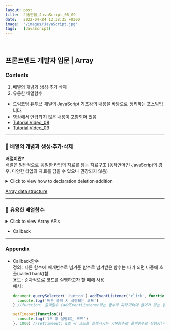 ```yaml
---
layout: post
title:  기술면접_JavaScript_08_09
date:   2022-04-24 12:38:35 +0300
image:  '/images/JavaScript.jpg'
tags:   [JavaScript]
---
```

<br/>

## 프론트엔드 개발자 입문 | Array<br/>

### Contents <br/>
1. 배열의 개념과 생성·추가·삭제<br/>
2. 유용한 배열함수<br/>


* 드림코딩 유투브 채널의 JavaScript 기초강의 내용을 바탕으로 정리하는 포스팅입니다. <br/>
* 영상에서 언급되지 않은 내용이 포함되어 있음<br/>
* [Tutorial Video_08](https://www.youtube.com/watch?v=yOdAVDuHUKQ&list=PLv2d7VI9OotTVOL4QmPfvJWPJvkmv6h-2&index=8)<br/>
* [Tutorial Video_09](https://www.youtube.com/watch?v=3CUjtKJ7PJg&list=PLv2d7VI9OotTVOL4QmPfvJWPJvkmv6h-2&index=9)<br/>

___

### :bell: 배열의 개념과 생성·추가·삭제 <br/>

**배열이란?**<br/>
배열은 일반적으로 동일한 타입의 자료를 담는 자료구조 (동적언어인 JavaScript의 경우, 다양한 타입의 자료를 담을 수 있으나 권장되지 않음) <br/>

<details>
<summary>Click to view how to declaration·deletion·addition</summary>
<div markdown="1">

**생성·추가·삭제**

```javascript
//1. declaration의 두 가지 방법
const array1 = new Array();
const array2 = [1,2];


//2. index position
const fruits = ['apple','banana','pear']; 
console.log(fruits[0]); //apple출력 
console.log(fruits[fruits.length -1]); //pear출력 


//3. Looping over an array의 세 가지 방법
const fruits = ['apple','banana','pear']; 
//for
fot (let i=0; i<fruits.length; i++){
  console.log(fruits[i])
}
//for of (배열이 가진 모든 값들이 블럭을 돌 때마다 value에 할당되며 출력)
for (let fruit of fruits){
  cosole.log(fruit);
}
//forEach (for문과 마찬가지로 반복적인 기능을 수행할 때 사용하며 전달한 콜백함수를 value마다 호출(parameter: value, index, array))
fruits.forEach(function (fruit, index, array) {
  console.log(fruit); //출력결과 : apple, banana, pear
  console.log('he'); //출력결과 : 세 개의 'he'출력 


//4. Addition
const fruits = ['apple','banana','pear']; 
//push: add an item to the end
fruits.push('orange', 'strawberry')
//unshift: add an item to the beginning (slower than pop: add후 요소이동이 필요함으로)
fruits.unshift('orange', 'strawberry')
//splice: remove then add an item by index position (요소가 삭제된 자리에 value추가)
fruits.splice(1,2,'mango')

//5. Deletion
//pop: remove an item from the end
fruits.pop('orange', 'strawberry')
//shift: remove an item from the beginning (slower than push: delete후 요소이동이 필요함으로)
fruits.shift('orange', 'strawberry')
//splice: remove an item by index position (parameter: start(몇 번째 index부터 지울건지), deleteCount(Optional이며 몇 개를 지울건지를 나타냄/지정하지 않을 경우, start이후 전체 index삭제))
fruits.splice(1,2)


//6. Combine two arrays
const fruits1 = ['apple','banana','pear']; 
const fruits2 = ['lemon','cherry'];
const newFruits = fruits1.concat(fruits2);


//7. Searching 
const fruits = ['apple','banana','pear','apple']; 
console.log(fruits.indexOf('apple')); //value의 index searching
console.log(fruits.LastindexOf('apple')); //중복된value가 존재할 경우, 마지막의 index searching
console.log(fruits.includes('apple')); //array에 value포함여부 확인

```
</div>
</details>

[Array data structure](https://en.wikipedia.org/wiki/Array_data_structure)<br/>

___

### :bell: 유용한 배열함수 <br/>

<details>
<summary>Click to view Array APIs</summary>
<div markdown="1">

```javascript
//make a string out of an array
const fruits = ['apples', 'banana', 'orange'];
const result = fruits.join(); //optional: 괄호 안separator입력


//make an array out of a string
const fruits = ['apples', 'banana', 'orange'];
const result = fruits.split(,); //parameter: separator / optinal : 괄호 안 limit입력


//make this array look like this: [5,4,3,2,1]
const array = [1,2,3,4,5]
const result = array.reverse();


//make new array without the first two elements
const array = [1,2,3,4,5]
const result1 = array.splice(0,2); //기존 배열에서 0-2 index삭제
const result2 = array.slice(0.2) //기존 배열의 복사본에서 0-2 index삭제


/*-----------------------------------------------------------------------------------*/
class Student {
  constructor(name, age, enrolled, score) {
    this.name = name;
    this.age = age;
    this.enrolled = enrolled;
    this.score = score;
  }
}
const students = [
  new Student('A', 29, true, 45),
  new Student('B', 29, false, 80),
  new Student('C', 29, true, 90),
  new Student('D', 29, false, 66),
  new Student('E', 29, true, 88)
];


//find a student with the score 90
const result = students.find(function(student, index){
  console.log(student, index) 
  //students에는 다섯개의 index가 포함되어 있으므로 다섯개 정보 출력
  return student.score === 90; 
  //score가 90인 첫 번째 value출력
}); 
//위 코드를 Arrow function으로 작성(콜백함수는 anonymous이므로 Arrow function사용가능)
const result = student.find(student) => student.score ===90;
cosole.log (result);



//make an array of enrolled students
const result = students.filter(function(student){
  return student.enrolled === true;  
});
//위 코드를 Arrow function으로 작성
const result = students.filter((student) => student.enrolled)



//make an array containing only the student's scores (reuslt should be [45, 80, 90, 66, 88])
const result = students.map((student) => student.score); 
//mapping: 배열 안 개별요소를 다른것으로 변환 (위 코드에서는 name,age,enrolled,score를 포함하고 있는 sutdent를 받아 student.score로 변환해준 것)




```

</div>
</details>

* Callback 


___

### Appendix<br/>
- Callback함수<br/>
  정의 : 다른 함수에 매개변수로 넘겨준 함수로 넘겨받은 함수는 때가 되면 나중에 호출(called back)함<br/>
  용도 : 순차적으로 코드를 실행하고자 할 때에 사용<br/>
  예시 : <br/>
  ```javascript
  document.querySelector('.button').addEventListener('click', function()) {
    console.log('버튼 클릭 시 실행되는 코드')
  } //function: 콜백함수 (addEventListener라는 함수의 파라미터에 들어가 있는 함수이므로)

  setTimeout(function(){
    console.log('1초 후 실행되는 코드')
  }, 1000) //setTimeout: n초 뒤 코드를 실행시키는 기본함수로 콜백함수로 실행됨(즉, setTimeout에 콜백함수를 사용하여 나중에 호출(called back))
  ```